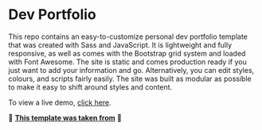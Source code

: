 # Dev Portfolio


This repo contains an easy-to-customize personal dev portfolio template that was created with Sass and JavaScript. It is lightweight and fully responsive, as well as comes with the Bootstrap grid system and loaded with Font Awesome. The site is static and comes production ready if you just want to add your information and go. Alternatively, you can edit styles, colours, and scripts fairly easily. The site was built as modular as possible to make it easy to shift around styles and content.

To view a live demo, [click here](https://jardimjose.github.io/portfolio/).


🚀 **[This template was taken from](https://github.com/RyanFitzgerald/devfolio)** 🚀

